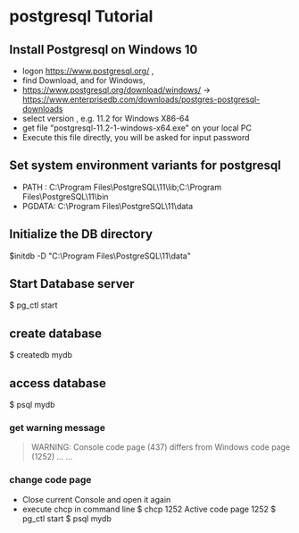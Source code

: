 # postgresql Tutorial

## Install Postgresql on Windows 10
- logon https://www.postgresql.org/ , 
- find Download, and for Windows, 
- https://www.postgresql.org/download/windows/ -> https://www.enterprisedb.com/downloads/postgres-postgresql-downloads
- select version , e.g. 11.2 for Windows X86-64
- get file "postgresql-11.2-1-windows-x64.exe" on your local PC
- Execute this file directly, you will be asked for input password
## Set system environment variants for postgresql
- PATH : C:\Program Files\PostgreSQL\11\lib;C:\Program Files\PostgreSQL\11\bin
- PGDATA: C:\Program Files\PostgreSQL\11\data

## Initialize the DB directory
$initdb -D "C:\Program Files\PostgreSQL\11\data"

## Start Database server
$ pg_ctl start

## create database
$ createdb mydb

## access database
$ psql mydb

### get warning message
>WARNING: Console code page (437) differs from Windows code page (1252)
>...
>...

### change code page
- Close current Console and open it again
- execute chcp in command line
$ chcp 1252
Active code page 1252
$ pg_ctl start
$ psql mydb






